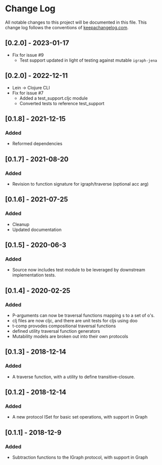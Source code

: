 # Change Log
All notable changes to this project will be documented in this file. This change log follows the conventions of [keepachangelog.com](http://keepachangelog.com/).

## [0.2.0] - 2023-01-17
- Fix for issue #9
  - Test support updated in light of testing against mutable `igraph-jena`
  
## [0.2.0] - 2022-12-11
- Lein -> Clojure CLI
- Fix for issue #7
  - Added a test_support.cljc module
  - Converted tests to reference test_support

## [0.1.8] - 2021-12-15
### Added
- Reformed dependencies

## [0.1.7] - 2021-08-20
### Added
- Revision to function signature for igraph/traverse (optional acc arg)

## [0.1.6] - 2021-07-25
### Added
- Cleanup
- Updated documentation
## [0.1.5] - 2020-06-3

### Added
- Source now includes test module to be leveraged by downstream
  implementation tests.

## [0.1.4] - 2020-02-25
### Added
- P-arguments can now be traversal functions mapping s to a set of o's.
- clj files are now cljc, and there are unit tests for cljs using doo
- t-comp provodes compositional traversal functions
- defined utility traversal function generators
- Mutability models are broken out into their own protocols

## [0.1.3] - 2018-12-14
### Added
- A traverse function, with a utility to define transitive-closure.

## [0.1.2] - 2018-12-14
### Added
- A new protocol ISet for basic set operations, with support in Graph

## [0.1.1] - 2018-12-9
### Added
- Subtraction functions to the IGraph protocol, with support in Graph
